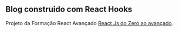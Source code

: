 ## Blog construido com React Hooks

Projeto da Formação React Avançado [React Js do Zero ao avançado](https://www.udemy.com/course/curso-reactjs/learn/lecture/15708580#overview).



